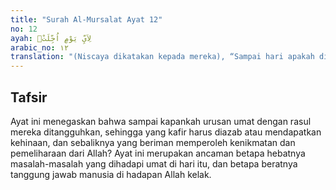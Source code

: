 ```yaml
---
title: "Surah Al-Mursalat Ayat 12"
no: 12
ayah: لِاَيِّ يَوْمٍ اُجِّلَتْۗ
arabic_no: ١٢
translation: "(Niscaya dikatakan kepada mereka), “Sampai hari apakah ditangguhkan (azab orang-orang kafir itu)?”"
---
```


## Tafsir

Ayat ini menegaskan bahwa sampai kapankah urusan umat dengan rasul mereka ditangguhkan, sehingga yang kafir harus diazab atau mendapatkan kehinaan, dan sebaliknya yang beriman memperoleh kenikmatan dan pemeliharaan dari Allah? Ayat ini merupakan ancaman betapa hebatnya masalah-masalah yang dihadapi umat di hari itu, dan betapa beratnya tanggung jawab manusia di hadapan Allah kelak.